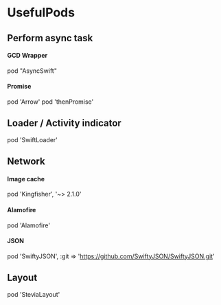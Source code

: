 # UsefulPods

## Perform async task

#### GCD Wrapper
pod "AsyncSwift"

#### Promise
pod 'Arrow'
pod 'thenPromise'

## Loader / Activity indicator 
pod 'SwiftLoader'

## Network

#### Image cache
pod 'Kingfisher', '~> 2.1.0'

#### Alamofire
pod 'Alamofire'

#### JSON
pod 'SwiftyJSON', :git => 'https://github.com/SwiftyJSON/SwiftyJSON.git'

## Layout 
pod 'SteviaLayout'